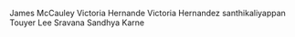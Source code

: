 James McCauley
Victoria Hernande
Victoria Hernandez 
santhikaliyappan
Touyer Lee
Sravana Sandhya Karne
